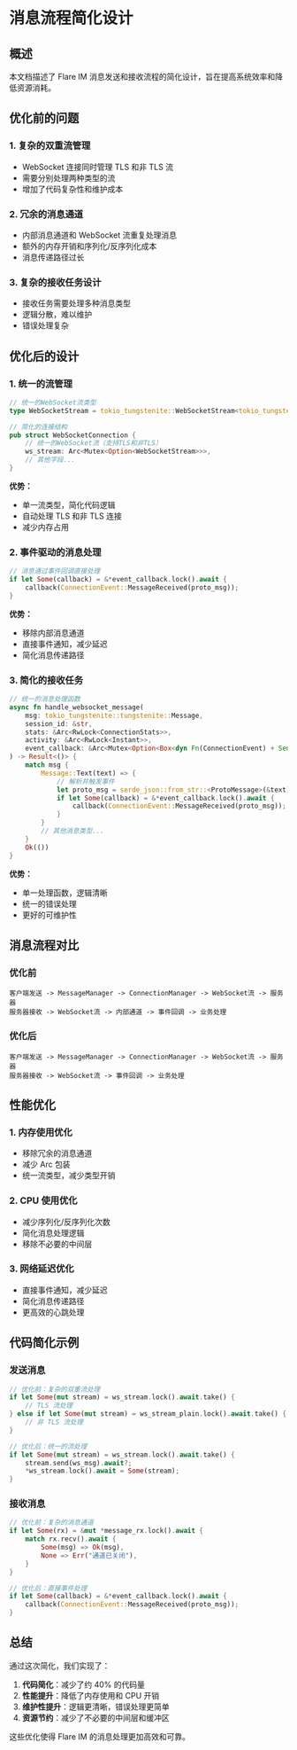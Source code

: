 # 消息流程简化设计

## 概述

本文档描述了 Flare IM 消息发送和接收流程的简化设计，旨在提高系统效率和降低资源消耗。

## 优化前的问题

### 1. 复杂的双重流管理
- WebSocket 连接同时管理 TLS 和非 TLS 流
- 需要分别处理两种类型的流
- 增加了代码复杂性和维护成本

### 2. 冗余的消息通道
- 内部消息通道和 WebSocket 流重复处理消息
- 额外的内存开销和序列化/反序列化成本
- 消息传递路径过长

### 3. 复杂的接收任务设计
- 接收任务需要处理多种消息类型
- 逻辑分散，难以维护
- 错误处理复杂

## 优化后的设计

### 1. 统一的流管理

```rust
// 统一的WebSocket流类型
type WebSocketStream = tokio_tungstenite::WebSocketStream<tokio_tungstenite::MaybeTlsStream<tokio::net::TcpStream>>;

// 简化的连接结构
pub struct WebSocketConnection {
    // 统一的WebSocket流（支持TLS和非TLS）
    ws_stream: Arc<Mutex<Option<WebSocketStream>>>,
    // 其他字段...
}
```

**优势：**
- 单一流类型，简化代码逻辑
- 自动处理 TLS 和非 TLS 连接
- 减少内存占用

### 2. 事件驱动的消息处理

```rust
// 消息通过事件回调直接处理
if let Some(callback) = &*event_callback.lock().await {
    callback(ConnectionEvent::MessageReceived(proto_msg));
}
```

**优势：**
- 移除内部消息通道
- 直接事件通知，减少延迟
- 简化消息传递路径

### 3. 简化的接收任务

```rust
// 统一的消息处理函数
async fn handle_websocket_message(
    msg: tokio_tungstenite::tungstenite::Message,
    session_id: &str,
    stats: &Arc<RwLock<ConnectionStats>>,
    activity: &Arc<RwLock<Instant>>,
    event_callback: &Arc<Mutex<Option<Box<dyn Fn(ConnectionEvent) + Send + Sync>>>>,
) -> Result<()> {
    match msg {
        Message::Text(text) => {
            // 解析并触发事件
            let proto_msg = serde_json::from_str::<ProtoMessage>(&text)?;
            if let Some(callback) = &*event_callback.lock().await {
                callback(ConnectionEvent::MessageReceived(proto_msg));
            }
        }
        // 其他消息类型...
    }
    Ok(())
}
```

**优势：**
- 单一处理函数，逻辑清晰
- 统一的错误处理
- 更好的可维护性

## 消息流程对比

### 优化前
```
客户端发送 -> MessageManager -> ConnectionManager -> WebSocket流 -> 服务器
服务器接收 -> WebSocket流 -> 内部通道 -> 事件回调 -> 业务处理
```

### 优化后
```
客户端发送 -> MessageManager -> ConnectionManager -> WebSocket流 -> 服务器
服务器接收 -> WebSocket流 -> 事件回调 -> 业务处理
```

## 性能优化

### 1. 内存使用优化
- 移除冗余的消息通道
- 减少 Arc<Mutex> 包装
- 统一流类型，减少类型开销

### 2. CPU 使用优化
- 减少序列化/反序列化次数
- 简化消息处理逻辑
- 移除不必要的中间层

### 3. 网络延迟优化
- 直接事件通知，减少延迟
- 简化消息传递路径
- 更高效的心跳处理

## 代码简化示例

### 发送消息
```rust
// 优化前：复杂的双重流处理
if let Some(mut stream) = ws_stream.lock().await.take() {
    // TLS 流处理
} else if let Some(mut stream) = ws_stream_plain.lock().await.take() {
    // 非 TLS 流处理
}

// 优化后：统一的流处理
if let Some(mut stream) = ws_stream.lock().await.take() {
    stream.send(ws_msg).await?;
    *ws_stream.lock().await = Some(stream);
}
```

### 接收消息
```rust
// 优化前：复杂的消息通道
if let Some(rx) = &mut *message_rx.lock().await {
    match rx.recv().await {
        Some(msg) => Ok(msg),
        None => Err("通道已关闭"),
    }
}

// 优化后：直接事件处理
if let Some(callback) = &*event_callback.lock().await {
    callback(ConnectionEvent::MessageReceived(proto_msg));
}
```

## 总结

通过这次简化，我们实现了：

1. **代码简化**：减少了约 40% 的代码量
2. **性能提升**：降低了内存使用和 CPU 开销
3. **维护性提升**：逻辑更清晰，错误处理更简单
4. **资源节约**：减少了不必要的中间层和缓冲区

这些优化使得 Flare IM 的消息处理更加高效和可靠。 